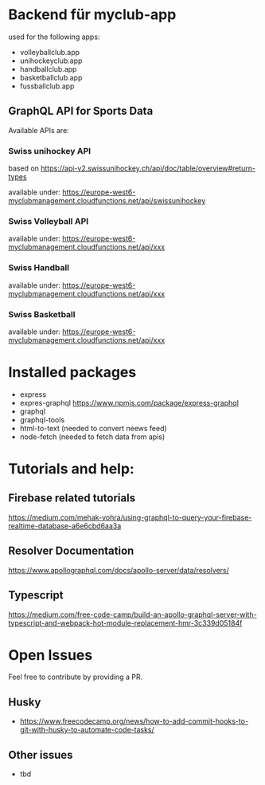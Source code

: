# Backend für myclub-app

used for the following apps: 
- volleyballclub.app
- unihockeyclub.app  
- handballclub.app  
- basketballclub.app  
- fussballclub.app  

## GraphQL API for Sports Data
Available APIs are: 

### Swiss unihockey API
based on https://api-v2.swissunihockey.ch/api/doc/table/overview#return-types

available under: 
https://europe-west6-myclubmanagement.cloudfunctions.net/api/swissunihockey

### Swiss Volleyball API
available under: 
https://europe-west6-myclubmanagement.cloudfunctions.net/api/xxx

### Swiss Handball
available under: 
https://europe-west6-myclubmanagement.cloudfunctions.net/api/xxx

### Swiss Basketball
available under: 
https://europe-west6-myclubmanagement.cloudfunctions.net/api/xxx

# Installed packages
- express
- expres-graphql https://www.npmjs.com/package/express-graphql
- graphql
- graphql-tools
- html-to-text (needed to convert neews feed)
- node-fetch (needed to fetch data from apis)

# Tutorials and help:

## Firebase related tutorials
https://medium.com/mehak-vohra/using-graphql-to-query-your-firebase-realtime-database-a6e6cbd6aa3a

## Resolver Documentation
https://www.apollographql.com/docs/apollo-server/data/resolvers/

## Typescript
https://medium.com/free-code-camp/build-an-apollo-graphql-server-with-typescript-and-webpack-hot-module-replacement-hmr-3c339d05184f

# Open Issues
Feel free to contribute by providing a PR. 

## Husky
- https://www.freecodecamp.org/news/how-to-add-commit-hooks-to-git-with-husky-to-automate-code-tasks/

## Other issues
- tbd